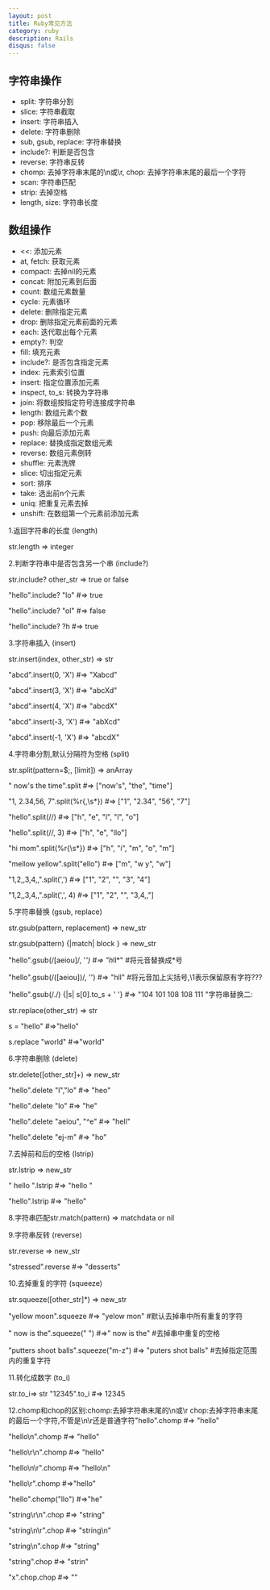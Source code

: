 ```yaml
---
layout: post
title: Ruby常见方法
category: ruby
description: Rails
disqus: false
---
```


## 字符串操作

* split: 字符串分割
* slice: 字符串截取
* insert: 字符串插入
* delete: 字符串删除
* sub, gsub, replace: 字符串替换
* include?: 判断是否包含
* reverse: 字符串反转
* chomp: 去掉字符串末尾的\n或\r, chop: 去掉字符串末尾的最后一个字符
* scan: 字符串匹配
* strip: 去掉空格
* length, size: 字符串长度


## 数组操作

* <<: 添加元素
* at, fetch: 获取元素
* compact: 去掉nil的元素
* concat: 附加元素到后面
* count: 数组元素数量
* cycle: 元素循环
* delete: 删除指定元素
* drop: 删除指定元素前面的元素
* each: 迭代取出每个元素
* empty?: 判空
* fill: 填充元素
* include?: 是否包含指定元素
* index: 元素索引位置
* insert: 指定位置添加元素
* inspect, to_s: 转换为字符串
* join: 将数组按指定符号连接成字符串
* length: 数组元素个数
* pop: 移除最后一个元素
* push: 向最后添加元素
* replace: 替换成指定数组元素
* reverse: 数组元素倒转
* shuffle: 元素洗牌
* slice: 切出指定元素
* sort: 排序
* take: 选出前n个元素
* uniq: 把重复元素去掉
* unshift: 在数组第一个元素前添加元素


1.返回字符串的长度 (length)

str.length => integer


2.判断字符串中是否包含另一个串 (include?)

str.include? other_str => true or false

"hello".include? "lo" #=> true

"hello".include? "ol" #=> false

"hello".include? ?h #=> true

 

3.字符串插入 (insert)

str.insert(index, other_str) => str

"abcd".insert(0, 'X') #=> "Xabcd"

"abcd".insert(3, 'X') #=> "abcXd"

"abcd".insert(4, 'X') #=> "abcdX"

"abcd".insert(-3, 'X') #=> "abXcd"

"abcd".insert(-1, 'X') #=> "abcdX"

 

4.字符串分割,默认分隔符为空格 (split)

str.split(pattern=$;, [limit]) => anArray

" now's the time".split #=> ["now's", "the", "time"]

"1, 2.34,56, 7".split(%r{,\s*}) #=> ["1", "2.34", "56", "7"]

"hello".split(//) #=> ["h", "e", "l", "l", "o"]

"hello".split(//, 3) #=> ["h", "e", "llo"]

"hi mom".split(%r{\s*}) #=> ["h", "i", "m", "o", "m"]

"mellow yellow".split("ello") #=> ["m", "w y", "w"]

"1,2,,3,4,,".split(',') #=> ["1", "2", "", "3", "4"]

"1,2,,3,4,,".split(',', 4) #=> ["1", "2", "", "3,4,,"]

 

5.字符串替换 (gsub, replace)

str.gsub(pattern, replacement) => new_str

str.gsub(pattern) {|match| block } => new_str

"hello".gsub(/[aeiou]/, '*') #=> "h*ll*" #将元音替换成*号

"hello".gsub(/([aeiou])/, '') #=> "h<e>ll<o>" #将元音加上尖括号,\1表示保留原有字符???

"hello".gsub(/./) {|s| s[0].to_s + ' '} #=> "104 101 108 108 111 "字符串替换二:

str.replace(other_str) => str

s = "hello" #=>"hello"

s.replace "world" #=>"world"

 

6.字符串删除 (delete)

str.delete([other_str]+) => new_str

"hello".delete "l","lo" #=> "heo"

"hello".delete "lo" #=> "he"

"hello".delete "aeiou", "^e" #=> "hell"

"hello".delete "ej-m" #=> "ho"

 

7.去掉前和后的空格 (lstrip)

str.lstrip => new_str

" hello ".lstrip #=> "hello "

"hello".lstrip #=> "hello"

 

8.字符串匹配str.match(pattern) => matchdata or nil

 

9.字符串反转 (reverse)

str.reverse => new_str

"stressed".reverse #=> "desserts"

 

10.去掉重复的字符 (squeeze)

str.squeeze([other_str]*) => new_str

"yellow moon".squeeze #=> "yelow mon" #默认去掉串中所有重复的字符

" now is the".squeeze(" ") #=>" now is the" #去掉串中重复的空格

"putters shoot balls".squeeze("m-z") #=> "puters shot balls" #去掉指定范围内的重复字符

 

11.转化成数字 (to_i)

str.to_i=&gt; str "12345".to_i #=> 12345


12.chomp和chop的区别:chomp:去掉字符串末尾的\n或\r chop:去掉字符串末尾的最后一个字符,不管是\n\r还是普通字符"hello".chomp #=> "hello"

"hello\n".chomp #=> "hello"

"hello\r\n".chomp #=> "hello"

"hello\n\r".chomp #=> "hello\n"

"hello\r".chomp #=>"hello"

"hello".chomp("llo") #=>"he"

"string\r\n".chop #=> "string"

"string\n\r".chop #=> "string\n"

"string\n".chop #=> "string"

"string".chop #=> "strin"

"x".chop.chop #=> ""</o></e>
